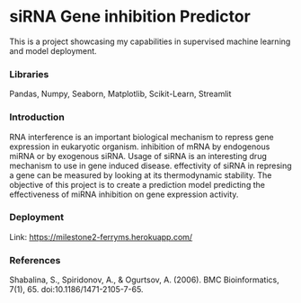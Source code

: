 # siRNA Gene inhibition Predictor

This is a project showcasing my capabilities in supervised machine learning and model deployment.

### Libraries
Pandas, Numpy, Seaborn, Matplotlib, Scikit-Learn, Streamlit

### Introduction
RNA interference is an important biological mechanism to repress gene expression in eukaryotic organism. inhibition of mRNA by endogenous miRNA or by exogenous siRNA. Usage of siRNA is an interesting drug mechanism to use in gene induced disease. effectivity of siRNA in represing a gene can be measured by looking at its thermodynamic stability.
The objective of this project is to create a prediction model predicting the effectiveness of miRNA inhibition on gene expression activity.

### Deployment
Link: https://milestone2-ferryms.herokuapp.com/

### References
Shabalina, S., Spiridonov, A., & Ogurtsov, A. (2006). BMC Bioinformatics, 7(1), 65. doi:10.1186/1471-2105-7-65.
